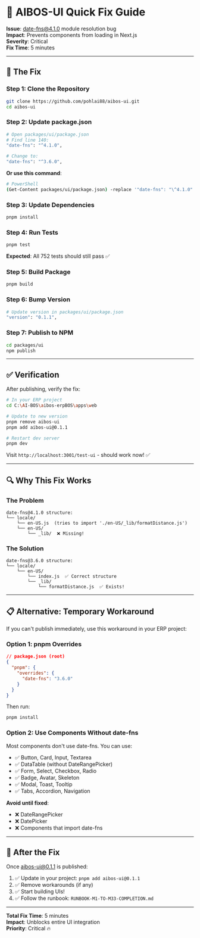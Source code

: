 # 🔧 AIBOS-UI Quick Fix Guide

**Issue**: date-fns@4.1.0 module resolution bug  
**Impact**: Prevents components from loading in Next.js  
**Severity**: Critical  
**Fix Time**: 5 minutes

---

## 🎯 The Fix

### **Step 1: Clone the Repository**

```bash
git clone https://github.com/pohlai88/aibos-ui.git
cd aibos-ui
```

### **Step 2: Update package.json**

```bash
# Open packages/ui/package.json
# Find line 140:
"date-fns": "^4.1.0",

# Change to:
"date-fns": "^3.6.0",
```

**Or use this command**:

```bash
# PowerShell
(Get-Content packages/ui/package.json) -replace '"date-fns": "\^4.1.0"', '"date-fns": "^3.6.0"' | Set-Content packages/ui/package.json
```

### **Step 3: Update Dependencies**

```bash
pnpm install
```

### **Step 4: Run Tests**

```bash
pnpm test
```

**Expected**: All 752 tests should still pass ✅

### **Step 5: Build Package**

```bash
pnpm build
```

### **Step 6: Bump Version**

```bash
# Update version in packages/ui/package.json
"version": "0.1.1",
```

### **Step 7: Publish to NPM**

```bash
cd packages/ui
npm publish
```

---

## ✅ Verification

After publishing, verify the fix:

```bash
# In your ERP project
cd C:\AI-BOS\aibos-erpBOS\apps\web

# Update to new version
pnpm remove aibos-ui
pnpm add aibos-ui@0.1.1

# Restart dev server
pnpm dev
```

Visit `http://localhost:3001/test-ui` - should work now! ✅

---

## 🔍 Why This Fix Works

### **The Problem**

```
date-fns@4.1.0 structure:
└── locale/
    └── en-US.js  (tries to import './en-US/_lib/formatDistance.js')
    └── en-US/
        └── _lib/  ❌ Missing!
```

### **The Solution**

```
date-fns@3.6.0 structure:
└── locale/
    └── en-US/
        └── index.js  ✅ Correct structure
        └── _lib/
            └── formatDistance.js  ✅ Exists!
```

---

## 📋 Alternative: Temporary Workaround

If you can't publish immediately, use this workaround in your ERP project:

### **Option 1: pnpm Overrides**

```json
// package.json (root)
{
  "pnpm": {
    "overrides": {
      "date-fns": "3.6.0"
    }
  }
}
```

Then run:

```bash
pnpm install
```

### **Option 2: Use Components Without date-fns**

Most components don't use date-fns. You can use:

- ✅ Button, Card, Input, Textarea
- ✅ DataTable (without DateRangePicker)
- ✅ Form, Select, Checkbox, Radio
- ✅ Badge, Avatar, Skeleton
- ✅ Modal, Toast, Tooltip
- ✅ Tabs, Accordion, Navigation

**Avoid until fixed**:

- ❌ DateRangePicker
- ❌ DatePicker
- ❌ Components that import date-fns

---

## 🚀 After the Fix

Once aibos-ui@0.1.1 is published:

1. ✅ Update in your project: `pnpm add aibos-ui@0.1.1`
2. ✅ Remove workarounds (if any)
3. ✅ Start building UIs!
4. ✅ Follow the runbook: `RUNBOOK-M1-TO-M33-COMPLETION.md`

---

**Total Fix Time**: 5 minutes  
**Impact**: Unblocks entire UI integration  
**Priority**: Critical 🔥
